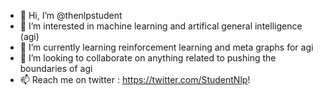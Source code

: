 - 👋 Hi, I’m @thenlpstudent
- 👀 I’m interested in machine learning and artifical general intelligence (agi) 
- 🌱 I’m currently learning reinforcement learning and meta graphs for agi 
- 💞️ I’m looking to collaborate on anything related to pushing the boundaries of agi 
- 📫 Reach me on twitter : https://twitter.com/StudentNlp! 

<!---
thenlpstudent/thenlpstudent is a ✨ special ✨ repository because its `README.md` (this file) appears on your GitHub profile.
You can click the Preview link to take a look at your changes.
--->

